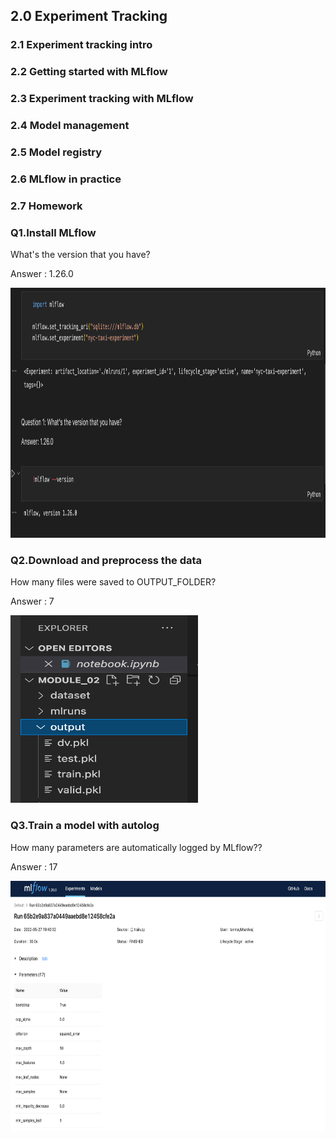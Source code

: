 <h2> 2.0 Experiment Tracking </h1>

<h3> 2.1 Experiment tracking intro </h2>

<h3> 2.2 Getting started with MLflow </h2>

<h3> 2.3 Experiment tracking with MLflow </h2>

<h3> 2.4 Model management </h2>

<h3> 2.5 Model registry </h2>

<h3> 2.6 MLflow in practice </h2>

<h3> 2.7 Homework </h2>

<h3> Q1.Install MLflow </h3>
  <p> What's the version that you have? </p>
  <p> Answer : 1.26.0 </p>
<img src="https://raw.githubusercontent.com/tanmaybhardwaj/mlops-zoomcamp/main/02-experiment-tracking/images/mlflow_version.png" width="800" height="400">

<h3> Q2.Download and preprocess the data </h3>
  <p> How many files were saved to OUTPUT_FOLDER? </p>
  <p> Answer : 7 </p>
<img src="https://raw.githubusercontent.com/tanmaybhardwaj/mlops-zoomcamp/main/02-experiment-tracking/images/number_of_files.png" width="300" height="300"> 

<h3> Q3.Train a model with autolog </h3>
  <p> How many parameters are automatically logged by MLflow?? </p>
  <p> Answer : 17 </p>
  
<img src="https://raw.githubusercontent.com/tanmaybhardwaj/mlops-zoomcamp/main/02-experiment-tracking/images/number_of_parameters.png" width="800" height="400">




  

